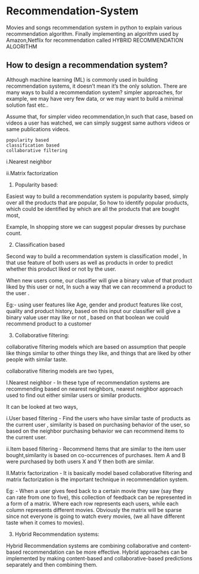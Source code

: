 # Recommendation-System
Movies and songs recommendation system in python to explain various recommendation algorithm. Finally implementing an algorithm used by Amazon,Netflix for recommendation called HYBRID RECOMMENDATION ALGORITHM

## How to design a recommendation system?

Although machine learning (ML) is commonly used in building recommendation systems, it doesn’t mean it’s the only solution. There are many ways to build a recommendation system? simpler approaches, for example, we may have very few data, or we may want to build a minimal solution fast etc..

Assume that, for simpler video recommendation,In such that case, based on videos a user has watched, we can simply suggest same authors videos or same publications videos.

    popularity based
    classification based
    collaborative filtering

i.Nearest neighbor

ii.Matrix factorization


1. Popularity based:

Easiest way to build a recommendation system is popularity based, simply over all the products that are popular, So how to identify popular products, which could be identified by which are all the products that are bought most,

Example, In shopping store we can suggest popular dresses by purchase count.

2. Classification based

Second way to build a recommendation system is classification model , In that use feature of both users as well as products in order to predict whether this product liked or not by the user.

When new users come, our classifier will give a binary value of that product liked by this user or not, In such a way that we can recommend a product to the user .

Eg:- using user features like Age, gender and product features like cost, quality and product history, based on this input our classifier will give a binary value user may like or not , based on that boolean we could recommend product to a customer

3. Collaborative filtering:

collaborative filtering models which are based on assumption that people like things similar to other things they like, and things that are liked by other people with similar taste.

collaborative filtering models are two types,

I.Nearest neighbor - In these type of recommendation systems are recommending based on nearest neighbors, nearest neighbor approach used to find out either similar users or similar products.

It can be looked at two ways,

i.User based filtering - Find the users who have similar taste of products as the current user , similarity is based on purchasing behavior of the user, so based on the neighbor purchasing behavior we can recommend items to the current user.

ii.Item based filtering - Recommend Items that are similar to the item user bought,similarity is based on co-occurrences of purchases. Item A and B were purchased by both users X and Y then both are similar.


II.Matrix factorization - It is basically model based collaborative filtering and matrix factorization is the important technique in recommendation system.

Eg: - When a user gives feed back to a certain movie they saw (say they can rate from one to five), this collection of feedback can be represented in a form of a matrix. Where each row represents each users, while each column represents different movies. Obviously the matrix will be sparse since not everyone is going to watch every movies, (we all have different taste when it comes to movies).

3. Hybrid Recommendation systems:

Hybrid Recommendation systems are combining collaborative and content-based recommendation can be more effective. Hybrid approaches can be implemented by making content-based and collaborative-based predictions separately and then combining them.
